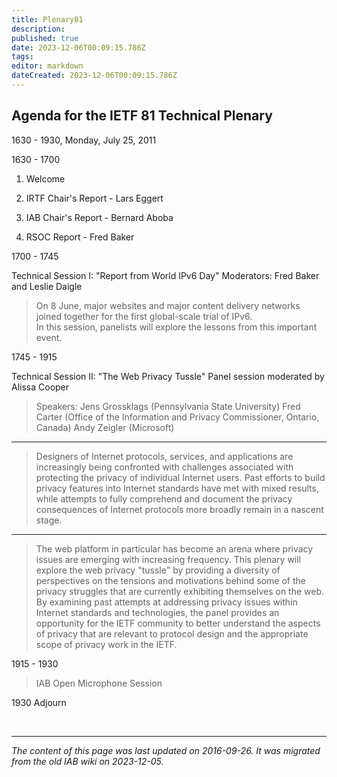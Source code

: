 ```yaml
---
title: Plenary81
description: 
published: true
date: 2023-12-06T00:09:15.786Z
tags: 
editor: markdown
dateCreated: 2023-12-06T00:09:15.786Z
---
```


## Agenda for the IETF 81 Technical Plenary
1630 - 1930, Monday, July 25, 2011

1630 - 1700

1. Welcome

2. IRTF Chair's Report - Lars Eggert

3. IAB Chair's Report - Bernard Aboba

4. RSOC Report - Fred Baker

1700 - 1745


Technical Session I: "Report from World IPv6 Day" Moderators: Fred Baker and Leslie Daigle
> 
>    On 8 June, major websites and major content delivery networks
>    joined together for the first global-scale trial of IPv6.  
>    In this session, panelists will explore the lessons
>    from this important event.

1745 - 1915

Technical Session II: "The Web Privacy Tussle" Panel session moderated by Alissa Cooper

>  Speakers:
>  Jens Grossklags (Pennsylvania State University)
>  Fred Carter (Office of the Information and Privacy Commissioner, Ontario, Canada)
>  Andy Zeigler (Microsoft)

---

> Designers of Internet protocols, services, and applications are increasingly being confronted with challenges associated with protecting the privacy of individual Internet users. Past efforts to build privacy features into Internet standards have met with mixed results, while attempts to fully comprehend and document the privacy consequences of Internet protocols more broadly remain in a nascent stage.
 
--- 
 
>  The web platform in particular has become an arena where privacy issues are emerging with increasing frequency. This plenary will explore the web privacy "tussle" by providing a diversity of perspectives on the tensions and motivations behind some of the privacy struggles that are currently exhibiting themselves on the web. By examining past attempts at addressing privacy issues within Internet standards and technologies, the panel provides an opportunity for the IETF community to better understand the aspects of privacy that are relevant to protocol design and the appropriate scope of privacy work in the IETF.
   
   
1915 - 1930

>   IAB Open Microphone Session
  
  
1930 Adjourn

&nbsp;
&nbsp;
&nbsp;

---

*The content of this page was last updated on 2016-09-26. It was migrated from the old IAB wiki on 2023-12-05.*